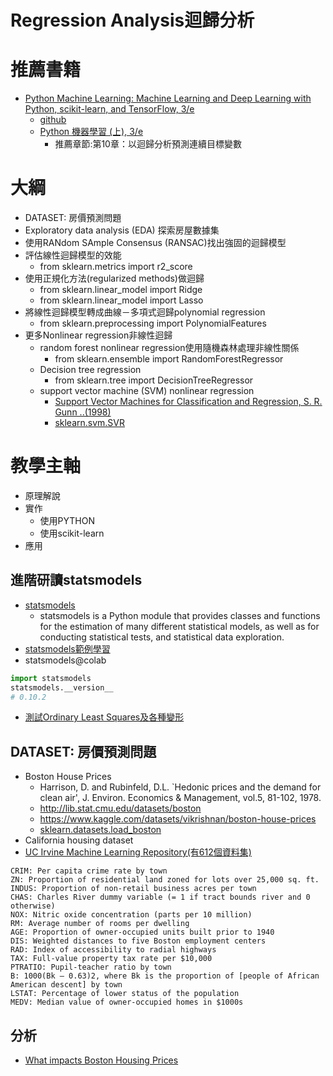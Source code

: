 # Regression Analysis迴歸分析

# 推薦書籍
- [Python Machine Learning: Machine Learning and Deep Learning with Python, scikit-learn, and TensorFlow, 3/e](https://www.packtpub.com/product/python-machine-learning-third-edition/9781789955750)
  - [github](https://github.com/rasbt/python-machine-learning-book-3rd-edition) 
  - [Python 機器學習 (上), 3/e](https://www.tenlong.com.tw/products/9789864345182?list_name=srh)
    - 推薦章節:第10章：以迴歸分析預測連續目標變數

# 大綱
- DATASET:  房價預測問題
- Exploratory data analysis (EDA) 探索房屋數據集
- 使用RANdom SAmple Consensus (RANSAC)找出強固的迴歸模型
- 評估線性迴歸模型的效能
  - from sklearn.metrics import r2_score 
- 使用正規化方法(regularized methods)做迴歸
  - from sklearn.linear_model import Ridge
  - from sklearn.linear_model import Lasso 
- 將線性迴歸模型轉成曲線－多項式迴歸polynomial regression
  - from sklearn.preprocessing import PolynomialFeatures
- 更多Nonlinear regression非線性迴歸
  - random forest nonlinear  regression使用隨機森林處理非線性關係
    - from sklearn.ensemble import RandomForestRegressor 
  - Decision tree regression
    - from sklearn.tree import DecisionTreeRegressor
  - support vector machine (SVM) nonlinear regression
    - [Support Vector Machines for Classification and Regression, S. R. Gunn ..(1998)](http://citeseerx.ist.psu.edu/viewdoc/download?doi=10.1.1.579.6867&rep=rep1&type=pdf)
    - [sklearn.svm.SVR](https://scikit-learn.org/stable/modules/generated/sklearn.svm.SVR.html#sklearn.svm.SVR)

# 教學主軸 
- 原理解說
- 實作
  - 使用PYTHON
  - 使用scikit-learn
- 應用

## 進階研讀statsmodels
- [statsmodels](https://www.statsmodels.org/stable/index.html)
  - statsmodels is a Python module that provides classes and functions for the estimation of many different statistical models, as well as for conducting statistical tests, and statistical data exploration. 
- [statsmodels範例學習](https://www.statsmodels.org/stable/examples/index.html)
- statsmodels@colab
```python
import statsmodels
statsmodels.__version__
# 0.10.2
```
- [測試Ordinary Least Squares及各種變形](https://www.statsmodels.org/stable/examples/notebooks/generated/ols.html)

## DATASET:  房價預測問題
- Boston House Prices
  - Harrison, D. and Rubinfeld, D.L. `Hedonic prices and the demand for clean air', J. Environ. Economics & Management, vol.5, 81-102, 1978. 
  - http://lib.stat.cmu.edu/datasets/boston
  - https://www.kaggle.com/datasets/vikrishnan/boston-house-prices
  - [sklearn.datasets.load_boston](https://scikit-learn.org/stable/modules/generated/sklearn.datasets.load_boston.html)
- California housing dataset
- [UC Irvine Machine Learning Repository(有612個資料集)](https://archive-beta.ics.uci.edu/)
```
CRIM: Per capita crime rate by town
ZN: Proportion of residential land zoned for lots over 25,000 sq. ft.
INDUS: Proportion of non-retail business acres per town
CHAS: Charles River dummy variable (= 1 if tract bounds river and 0 otherwise)
NOX: Nitric oxide concentration (parts per 10 million)
RM: Average number of rooms per dwelling
AGE: Proportion of owner-occupied units built prior to 1940
DIS: Weighted distances to five Boston employment centers
RAD: Index of accessibility to radial highways
TAX: Full-value property tax rate per $10,000
PTRATIO: Pupil-teacher ratio by town
B: 1000(Bk – 0.63)2, where Bk is the proportion of [people of African American descent] by town
LSTAT: Percentage of lower status of the population
MEDV: Median value of owner-occupied homes in $1000s
```

## 分析
- [What impacts Boston Housing Prices](https://medium.com/li-ting-liao-tiffany/python-%E5%BF%AB%E9%80%9F%E8%B3%87%E6%96%99%E5%88%86%E6%9E%90-boston-housing%E6%B3%A2%E5%A3%AB%E9%A0%93%E6%88%BF%E5%83%B9-9c535fb7ceb7)
